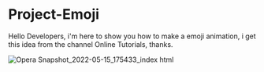 # Project-Emoji
Hello Developers, i'm here to show you how to make a emoji animation, i get this idea from the  channel Online Tutorials, thanks.

![Opera Snapshot_2022-05-15_175433_index html](https://user-images.githubusercontent.com/78237060/168494958-4033f76f-094b-42a9-bed4-ea86939aacc7.png)
